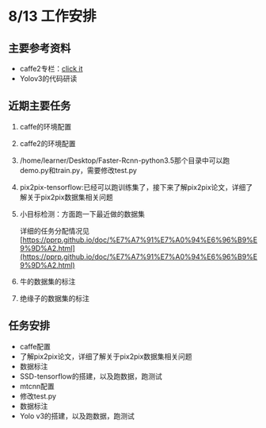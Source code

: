 # 8/13 工作安排

## 主要参考资料

- caffe2专栏：[click it](https://blog.csdn.net/column/details/18677.html?&page=2)
- Yolov3的代码研读

## 近期主要任务

1. caffe的环境配置

2. caffe2的环境配置

3. /home/learner/Desktop/Faster-Rcnn-python3.5那个目录中可以跑demo.py和train.py，需要修改test.py

4. pix2pix-tensorflow:已经可以跑训练集了，接下来了解pix2pix论文，详细了解关于pix2pix数据集相关问题

5. 小目标检测：方面跑一下最近做的数据集

   详细的任务分配情况见[https://pprp.github.io/doc/%E7%A7%91%E7%A0%94%E6%96%B9%E9%9D%A2.html](https://pprp.github.io/doc/%E7%A7%91%E7%A0%94%E6%96%B9%E9%9D%A2.html)

6. 牛的数据集的标注

7. 绝缘子的数据集的标注

## 任务安排

- caffe配置
- 了解pix2pix论文，详细了解关于pix2pix数据集相关问题
- 数据标注
- SSD-tensorflow的搭建，以及跑数据，跑测试
- mtcnn配置
- 修改test.py
- 数据标注
- Yolo v3的搭建，以及跑数据，跑测试
